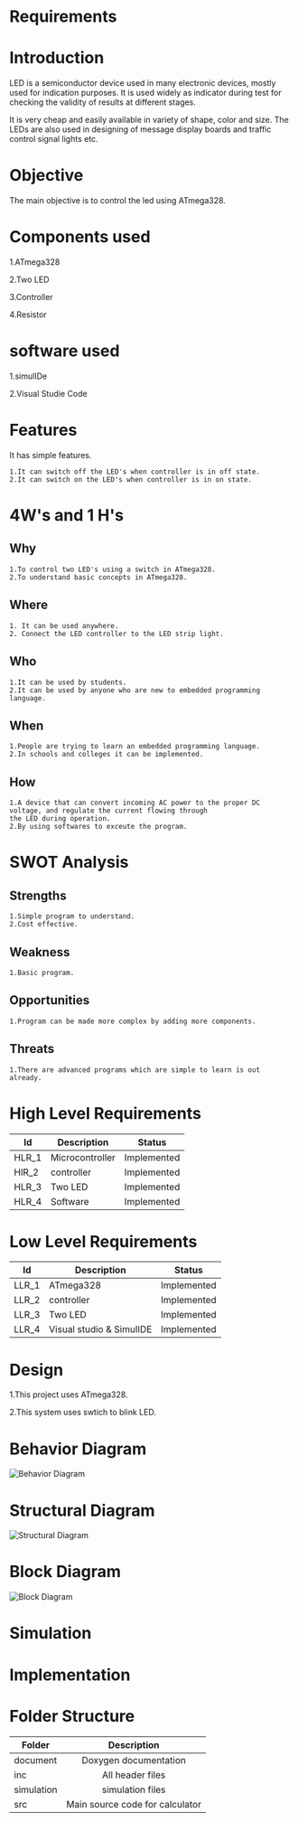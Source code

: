 # Requirements
# Introduction
  LED is a semiconductor device used in many electronic devices, mostly used for indication purposes. It is used widely as indicator during test for checking the validity of results at different stages.

It is very cheap and easily available in variety of shape, color and size. The LEDs are also used in designing of message display boards and traffic control signal lights etc.
# Objective
   The main objective is to control the led using ATmega328.
# Components used
1.ATmega328   

2.Two LED 

3.Controller

4.Resistor
# software used
1.simulIDe

2.Visual Studie Code


# Features
   It has simple features.
       
    1.It can switch off the LED's when controller is in off state.
    2.It can switch on the LED's when controller is in on state.
# 4W's and 1 H's
   ## Why
    1.To control two LED's using a switch in ATmega328.
    2.To understand basic concepts in ATmega328.
   ## Where
    1. It can be used anywhere.
    2. Connect the LED controller to the LED strip light.
   ## Who
    1.It can be used by students.
    2.It can be used by anyone who are new to embedded programming language.
   ## When
    1.People are trying to learn an embedded programming language.
    2.In schools and colleges it can be implemented.
   ## How
    1.A device that can convert incoming AC power to the proper DC voltage, and regulate the current flowing through
    the LED during operation.
    2.By using softwares to exceute the program.
    
# SWOT Analysis
   ## Strengths
    1.Simple program to understand.
    2.Cost effective.
   ## Weakness
    1.Basic program.
   ## Opportunities
    1.Program can be made more complex by adding more components.
   ## Threats
    1.There are advanced programs which are simple to learn is out already.
# High Level Requirements
| Id    	| Description     	| Status      	|
|-------	|-----------------	|-------------	|
| HLR_1 	| Microcontroller 	| Implemented 	|
| HlR_2 	| controller        | Implemented 	|
| HLR_3 	| Two LED         	| Implemented 	|
| HLR_4 	| Software        	| Implemented 	|
# Low Level Requirements
| Id    	| Description              	| Status      	|
|-------	|--------------------------	|-------------	|
| LLR_1 	| ATmega328                	| Implemented 	|
| LLR_2 	| controller               	| Implemented 	|
| LLR_3 	| Two LED                  	| Implemented 	|
| LLR_4 	| Visual studio & SimulIDE 	| Implemented 	|

# Design
1.This project uses ATmega328.
 
2.This system uses swtich to blink LED.

# Behavior Diagram
![Behavior Diagram](https://user-images.githubusercontent.com/94450629/144365752-daf119ac-7681-4c36-b8d0-be3bf86e8102.jpeg)
# Structural Diagram
![Structural Diagram](https://user-images.githubusercontent.com/94450629/144365791-074fe81e-f995-4336-9d72-a63a8dc2043e.jpeg)
# Block Diagram
![Block Diagram](https://user-images.githubusercontent.com/94450629/144365818-23711a6b-0e17-4b6d-ae23-a79719deb60d.jpeg)
# Simulation



# Implementation
# Folder Structure
| Folder   |      Description     |
|----------|:-------------:|
| document | Doxygen documentation |
| inc | All header files |
| simulation | simulation files |
| src | Main source code for calculator |
